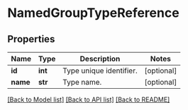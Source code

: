 # NamedGroupTypeReference

## Properties
Name | Type | Description | Notes
------------ | ------------- | ------------- | -------------
**id** | **int** | Type unique identifier. | [optional] 
**name** | **str** | Type name. | [optional] 

[[Back to Model list]](../README.md#documentation-for-models) [[Back to API list]](../README.md#documentation-for-api-endpoints) [[Back to README]](../README.md)

